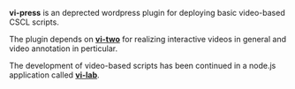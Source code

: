 
**vi-press** is an deprected wordpress plugin for deploying basic video-based CSCL scripts.

The plugin depends on **[vi-two](https://github.com/nise/vi-two)** for realizing interactive videos in general and video annotation in perticular.

The development of video-based scripts has been continued in a node.js application called **[vi-lab](https://github.com/nise/vi-lab)**.
